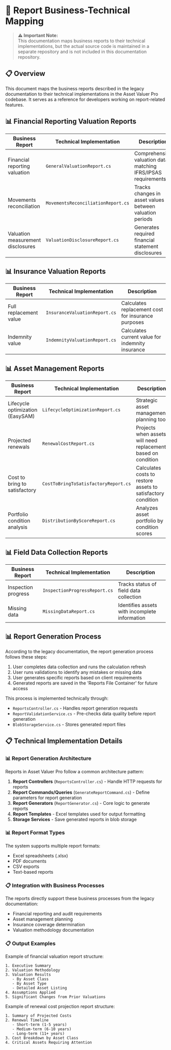 # 📄 Report Business-Technical Mapping

> **⚠️ Important Note:**  
> This documentation maps business reports to their technical implementations, but the actual source code is maintained in a separate repository and is not included in this documentation repository.

## 📋 Overview
This document maps the business reports described in the legacy documentation to their technical implementations in the Asset Valuer Pro codebase. It serves as a reference for developers working on report-related features.

## 📊 Financial Reporting Valuation Reports

| Business Report | Technical Implementation | Description |
|-----------------|--------------------------|-------------|
| Financial reporting valuation | `GeneralValuationReport.cs` | Comprehensive valuation data matching IFRS/IPSAS requirements |
| Movements reconciliation | `MovementsReconciliationReport.cs` | Tracks changes in asset values between valuation periods |
| Valuation measurement disclosures | `ValuationDisclosureReport.cs` | Generates required financial statement disclosures |

## 📊 Insurance Valuation Reports

| Business Report | Technical Implementation | Description |
|-----------------|--------------------------|-------------|
| Full replacement value | `InsuranceValuationReport.cs` | Calculates replacement cost for insurance purposes |
| Indemnity value | `IndemnityValuationReport.cs` | Calculates current value for indemnity insurance |

## 📊 Asset Management Reports

| Business Report | Technical Implementation | Description |
|-----------------|--------------------------|-------------|
| Lifecycle optimization (EasySAM) | `LifecycleOptimizationReport.cs` | Strategic asset management planning tool |
| Projected renewals | `RenewalCostReport.cs` | Projects when assets will need replacement based on condition |
| Cost to bring to satisfactory | `CostToBringToSatisfactoryReport.cs` | Calculates costs to restore assets to satisfactory condition |
| Portfolio condition analysis | `DistributionByScoreReport.cs` | Analyzes asset portfolio by condition scores |

## 📊 Field Data Collection Reports

| Business Report | Technical Implementation | Description |
|-----------------|--------------------------|-------------|
| Inspection progress | `InspectionProgressReport.cs` | Tracks status of field data collection |
| Missing data | `MissingDataReport.cs` | Identifies assets with incomplete information |

## 📊 Report Generation Process

According to the legacy documentation, the report generation process follows these steps:

1. User completes data collection and runs the calculation refresh
2. User runs validations to identify any mistakes or missing data
3. User generates specific reports based on client requirements
4. Generated reports are saved in the 'Reports File Container' for future access

This process is implemented technically through:
- `ReportsController.cs` - Handles report generation requests
- `ReportValidationService.cs` - Pre-checks data quality before report generation
- `BlobStorageService.cs` - Stores generated report files

## 📋 Technical Implementation Details

### 📊 Report Generation Architecture

Reports in Asset Valuer Pro follow a common architecture pattern:

1. **Report Controllers** (`ReportsController.cs`) - Handle HTTP requests for reports
2. **Report Commands/Queries** (`GenerateReportCommand.cs`) - Define parameters for report generation
3. **Report Generators** (`ReportGenerator.cs`) - Core logic to generate reports
4. **Report Templates** - Excel templates used for output formatting
5. **Storage Services** - Save generated reports in blob storage

### 📊 Report Format Types

The system supports multiple report formats:
- Excel spreadsheets (.xlsx)
- PDF documents
- CSV exports
- Text-based reports

### 📋 Integration with Business Processes

The reports directly support these business processes from the legacy documentation:
- Financial reporting and audit requirements
- Asset management planning
- Insurance coverage determination
- Valuation methodology documentation

### 📋 Output Examples

Example of financial valuation report structure:
```
1. Executive Summary
2. Valuation Methodology
3. Valuation Results
   - By Asset Class
   - By Asset Type
   - Detailed Asset Listing
4. Assumptions Applied
5. Significant Changes from Prior Valuations
```

Example of renewal cost projection report structure:
```
1. Summary of Projected Costs
2. Renewal Timeline
   - Short-term (1-5 years)
   - Medium-term (6-10 years)
   - Long-term (11+ years)
3. Cost Breakdown by Asset Class
4. Critical Assets Requiring Attention
```
